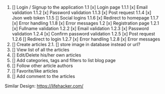1. [] Login / Signup to the application
   1.1 [x] Login page
   1.1.1 [x] Email validation
   1.1.2 [x] Password validation
   1.1.3 [x] Post request
   1.1.4 [x] Json web token
   1.1.5 [] Social logins
   1.1.6 [x] Redirect to homepage
   1.1.7 [x] Error handling
   1.1.8 [x] Error messages
   1.2 [x] Registration page
   1.2.1 [x] Fullname validation
   1.2.2 [x] Email validation
   1.2.3 [x] Password validation
   1.2.4 [x] Confirm password validation
   1.2.5 [x] Post request
   1.2.6 [] Redirect to login
   1.2.7 [x] Error handling
   1.2.8 [x] Error messages
2. [] Create articles
   2.1. [] store image in database instead or url?
3. [] View list of all the articles
4. [] Edit/Delete his/her own articles
5. [] Add categories, tags and filters to list blog page
6. [] Follow other article authors
7. [] Favorite/like articles
8. [] Add comment to the articles

Similar Design: https://lifehacker.com/
